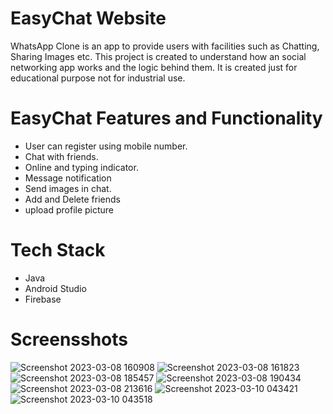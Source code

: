 # EasyChat Website
WhatsApp Clone is an app to provide users with facilities such as Chatting, Sharing Images etc. This project is created to understand how an social networking app works and the logic behind them. It is created just for educational purpose not for industrial use.

# EasyChat Features and Functionality
- User can register using mobile number.
- Chat with friends.
- Online and typing indicator.
- Message notification
- Send images in chat.
- Add and Delete friends
- upload profile picture

# Tech Stack 
- Java
- Android Studio
- Firebase

# Screensshots
![Screenshot 2023-03-08 160908](https://github.com/Clive20/EasyChat-App/assets/74508019/7ccb1d7b-2520-46d9-901c-352b72d21fe3)
![Screenshot 2023-03-08 161823](https://github.com/Clive20/EasyChat-App/assets/74508019/a65b8247-2a3a-4ce1-9ee9-fdd11adfba68)
![Screenshot 2023-03-08 185457](https://github.com/Clive20/EasyChat-App/assets/74508019/5363852f-fbad-4591-914c-a86ccab5f4cd)
![Screenshot 2023-03-08 190434](https://github.com/Clive20/EasyChat-App/assets/74508019/a77ea587-f33c-4588-a444-d800a97cac4e)
![Screenshot 2023-03-08 213616](https://github.com/Clive20/EasyChat-App/assets/74508019/3952fc38-ae02-4e88-bba8-febf73b5e83d)
![Screenshot 2023-03-10 043421](https://github.com/Clive20/EasyChat-App/assets/74508019/b4c17adb-1b5e-416d-80c6-b5acfe8499e3)
![Screenshot 2023-03-10 043518](https://github.com/Clive20/EasyChat-App/assets/74508019/a489f46f-d668-4566-bb8f-5818e0abc5a6)


